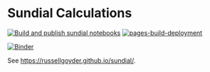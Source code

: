 # Sundial Calculations

[![Build and publish sundial notebooks](https://github.com/russellgoyder/sundial/actions/workflows/publish-notebooks.yml/badge.svg)](https://github.com/russellgoyder/sundial/actions/workflows/publish-notebooks.yml)
[![pages-build-deployment](https://github.com/russellgoyder/sundial/actions/workflows/pages/pages-build-deployment/badge.svg)](https://github.com/russellgoyder/sundial/actions/workflows/pages/pages-build-deployment)

[![Binder](https://mybinder.org/badge_logo.svg)](https://mybinder.org/v2/gh/russellgoyder/sundial/HEAD?labpath=docs/sundial.ipynb)

See https://russellgoyder.github.io/sundial/.
